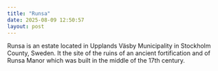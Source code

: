 ```yaml
---
title: "Runsa"
date: 2025-08-09 12:50:57 
layout: post
---
```


Runsa is an estate located in Upplands Väsby Municipality in Stockholm County, Sweden. It the site of the ruins of an ancient fortification and of Runsa Manor which was built in the middle of the 17th century.